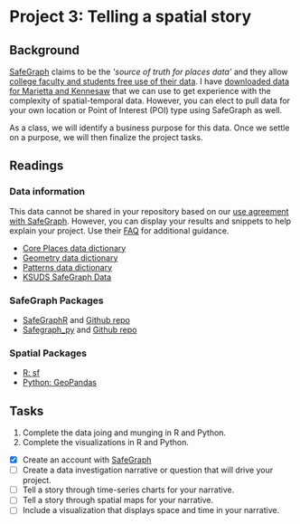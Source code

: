 # Project 3: Telling a spatial story

## Background

[SafeGraph](https://www.safegraph.com/) claims to be the _'source of truth for places data'_ and they allow [college faculty and students free use of their data](https://www.safegraph.com/academics). I have [downloaded data for Marietta and Kennesaw](https://github.com/KSUDS/safegraph_data) that we can use to get experience with the complexity of spatial-temporal data. However, you can elect to pull data for your own location or Point of Interest (POI) type using SafeGraph as well.

As a class, we will identify a business purpose for this data.  Once we settle on a purpose, we will then finalize the project tasks.

## Readings

### Data information

This data cannot be shared in your repository based on our [use agreement with SafeGraph](https://shop.safegraph.com/terms-of-service/).  However, you can display your results and snippets to help explain your project. Use their [FAQ](https://docs.google.com/document/d/1h-pkpIZWeynF3_BcylRmgeWS7282kIUGoM0TSSIUhgM/edit#) for additional guidance.

- [Core Places data dictionary](https://docs.safegraph.com/docs/core-places)
- [Geometry data dictionary](https://docs.safegraph.com/docs/geometry-data)
- [Patterns data dictionary](https://docs.safegraph.com/docs/monthly-patterns)
- [KSUDS SafeGraph Data](https://github.com/KSUDS/safegraph_data)

### SafeGraph Packages

- [SafeGraphR](https://safegraphinc.github.io/SafeGraphR/) and [Github repo](https://github.com/SafeGraphInc/SafeGraphR)
- [Safegraph_py](https://colab.research.google.com/drive/1V7hnyYuY_dUXQEPkCMZkgMuBFQV4iA_4?usp=sharing) and [Github repo](https://github.com/SafeGraphInc/safegraph_py)

### Spatial Packages

- [R: sf](https://r-spatial.github.io/sf/)
- [Python: GeoPandas](https://geopandas.org/docs.html)

## Tasks

1. Complete the data joing and munging in R and Python.
2. Complete the visualizations in R and Python.

- [x] Create an account with [SafeGraph](https://www.safegraph.com/academics)
- [ ] Create a data investigation narrative or question that will drive your project.
- [ ] Tell a story through time-series charts for your narrative.
- [ ] Tell a story through spatial maps for your narrative.
- [ ] Include a visualization that displays space and time in your narrative.
